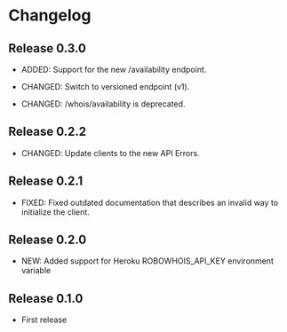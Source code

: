 # Changelog


## Release 0.3.0

* ADDED: Support for the new /availability endpoint.

* CHANGED: Switch to versioned endpoint (v1).

* CHANGED: /whois/availability is deprecated.


## Release 0.2.2

* CHANGED: Update clients to the new API Errors.


## Release 0.2.1

* FIXED: Fixed outdated documentation that describes an invalid way to initialize the client.


## Release 0.2.0

* NEW: Added support for Heroku ROBOWHOIS_API_KEY environment variable


## Release 0.1.0

* First release
